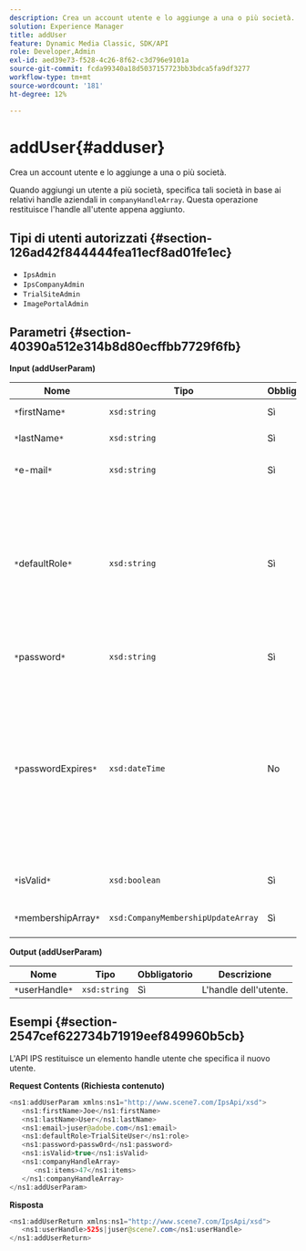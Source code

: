 ```yaml
---
description: Crea un account utente e lo aggiunge a una o più società.
solution: Experience Manager
title: addUser
feature: Dynamic Media Classic, SDK/API
role: Developer,Admin
exl-id: aed39e73-f528-4c26-8f62-c3d796e9101a
source-git-commit: fcda99340a18d5037157723bb3bdca5fa9df3277
workflow-type: tm+mt
source-wordcount: '181'
ht-degree: 12%

---
```


# addUser{#adduser}

Crea un account utente e lo aggiunge a una o più società.

Quando aggiungi un utente a più società, specifica tali società in base ai relativi handle aziendali in `companyHandleArray`. Questa operazione restituisce l&#39;handle all&#39;utente appena aggiunto.

## Tipi di utenti autorizzati {#section-126ad42f844444fea11ecf8ad01fe1ec}

* `IpsAdmin`
* `IpsCompanyAdmin`
* `TrialSiteAdmin`
* `ImagePortalAdmin`

## Parametri {#section-40390a512e314b8d80ecffbb7729f6fb}

**Input (addUserParam)**

| Nome | Tipo | Obbligatorio | Descrizione |
|---|---|---|---|
| `*`firstName`*` | `xsd:string` | Sì | Nome dell&#39;utente. |
| `*`lastName`*` | `xsd:string` | Sì | Cognome dell&#39;utente. |
| `*`e-mail`*` | `xsd:string` | Sì | L’indirizzo e-mail dell’utente. |
| `*`defaultRole`*` | `xsd:string` | Sì | Imposta il ruolo di un utente in ogni società a cui appartiene. Tuttavia, il ruolo `IpsAdmin` sostituisce altre impostazioni per azienda. |
| `*`password`*` | `xsd:string` | Sì | Imposta la password dell&#39;utente |
| `*`passwordExpires`*` | `xsd:dateTime` | No | Imposta il periodo di scadenza della password. Specifica il fuso orario quando viene trasmessa la richiesta. I fusi orari sono regolati su Ora centrale. |
| `*`isValid`*` | `xsd:boolean` | Sì | Determina se l&#39;utente è valido. |
| `*`membershipArray`*` | `xsd:CompanyMembershipUpdateArray` | Sì | Un array di handle aziendali. |

**Output (addUserParam)**

| Nome | Tipo | Obbligatorio | Descrizione |
|---|---|---|---|
| `*`userHandle`*` | `xsd:string` | Sì | L&#39;handle dell&#39;utente. |

## Esempi {#section-2547cef622734b71919eef849960b5cb}

L&#39;API IPS restituisce un elemento handle utente che specifica il nuovo utente.

**Request Contents (Richiesta contenuto)**

```java
<ns1:addUserParam xmlns:ns1="http://www.scene7.com/IpsApi/xsd">
   <ns1:firstName>Joe</ns1:firstName>
   <ns1:lastName>User</ns1:lastName>
   <ns1:email>juser@adobe.com</ns1:email>
   <ns1:defaultRole>TrialSiteUser</ns1:role>
   <ns1:password>passw0rd</ns1:password>
   <ns1:isValid>true</ns1:isValid>
   <ns1:companyHandleArray>
      <ns1:items>47</ns1:items>
   </ns1:companyHandleArray>
</ns1:addUserParam>
```

**Risposta**

```java
<ns1:addUserReturn xmlns:ns1="http://www.scene7.com/IpsApi/xsd">
   <ns1:userHandle>525s|juser@scene7.com</ns1:userHandle>
</ns1:addUserReturn>
```
